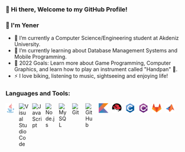 ###  👋 Hi there, Welcome to my GitHub Profile! 
###  🌌 I'm Yener

- 🏫 I’m currently a Computer Science/Engineering student at Akdeniz University.
- 🌱 I’m currently learning about Database Management Systems and Mobile Programming.
- 🥅 2022 Goals: Learn more about Game Programming, Computer Graphics, and learn how to play an instrument called "Handpan" 🤞.
- ⚡ I love biking, listening to music, sightseeing and enjoying life!

### Languages and Tools:
<img align="left" alt="Java" width="26px" src="https://github.com/devicons/devicon/blob/v2.14.0/icons/java/java-original.svg" style="padding-right:10px;" />
<img align="left" alt="Visual Studio Code" width="26px" src="https://cdn.jsdelivr.net/gh/devicons/devicon/icons/vscode/vscode-original.svg" style="padding-right:10px;" />
<img align="left" alt="JavaScript" width="26px" src="https://cdn.jsdelivr.net/gh/devicons/devicon/icons/javascript/javascript-original.svg" style="padding-right:10px;" />
<img align="left" alt="Node.js" width="26px" src="https://cdn.jsdelivr.net/gh/devicons/devicon/icons/nodejs/nodejs-original.svg" style="padding-right:10px;" />
<img align="left" alt="MySQL" width="26px" src="https://cdn.jsdelivr.net/gh/devicons/devicon/icons/mysql/mysql-original.svg" style="padding-right:10px;" />
<img align="left" alt="Git" width="26px" src="https://cdn.jsdelivr.net/gh/devicons/devicon/icons/git/git-original.svg" style="padding-right:10px;" />
<img align="left" alt="GitHub" width="26px" src="https://user-images.githubusercontent.com/3369400/139447912-e0f43f33-6d9f-45f8-be46-2df5bbc91289.png" style="padding-right:10px;" />
<img align="left" alt="Kotlin" width="26px" src="https://github.com/devicons/devicon/blob/v2.14.0/icons/kotlin/kotlin-original.svg" style="padding-right:10px;" />
<img align="left" alt="RedHat" width="26px" src="https://github.com/devicons/devicon/blob/v2.14.0/icons/redhat/redhat-original.svg" style="padding-right:10px;" />
<img align="left" alt="C" width="26px" src="https://github.com/devicons/devicon/blob/v2.14.0/icons/c/c-original.svg" style="padding-right:10px;" />
<img align="left" alt="C#" width="26px" src="https://github.com/devicons/devicon/blob/v2.14.0/icons/csharp/csharp-original.svg" style="padding-right:10px;" />
<img align="left" alt="GitLab" width="26px" src="https://github.com/devicons/devicon/blob/v2.14.0/icons/gitlab/gitlab-original.svg" style="padding-right:10px;" />
<img align="left" alt="MATLAB" width="26px" src="https://github.com/devicons/devicon/blob/v2.14.0/icons/matlab/matlab-original.svg" style="padding-right:10px;" />
